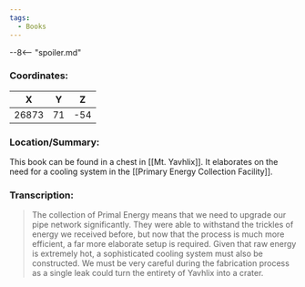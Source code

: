 ```yaml
---
tags:
  - Books
---
```


--8<-- "spoiler.md"

### Coordinates:
| **X** | **Y**| **Z** |
|:-----:|:----:|:-----:|
|26873  |71   |-54  |

### Location/Summary:
This book can be found in a chest in [[Mt. Yavhlix]]. It elaborates on the need for a cooling system in the [[Primary Energy Collection Facility]].

### Transcription:
> The collection of Primal Energy means that we need to upgrade our pipe network significantly. They were able to withstand the trickles of energy we received before, but now that the process is much more efficient, a far more elaborate setup is required. Given that raw energy is extremely hot, a sophisticated cooling system must also be constructed. We must be very careful during the fabrication process as a single leak could turn the entirety of Yavhlix into a crater.
